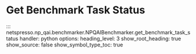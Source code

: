 # Get Benchmark Task Status

::: netspresso.np_qai.benchmarker.NPQAIBenchmarker.get_benchmark_task_status
    handler: python
    options:
      heading_level: 3
      show_root_heading: true
      show_source: false
      show_symbol_type_toc: true 